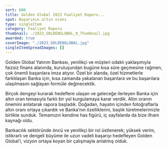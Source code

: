 ```yaml
---
sort: 600
title: Golden Global 2023 Faaliyet Raporu...
spot: Başarının altın oranı
type: singleItem
category: Faaliyet Raporu
thumbnail: ./2023_GOLDENGLOBAL_0_Thumbnail.jpg
awarded: true
coverImage: "./2023_GOLDENGLOBAL.jpg"
singleItemSpreadImages: []
---
```


Golden Global Yatırım Bankası, yenilikçi ve müşteri odaklı yaklaşımıyla faizsiz finans alanında, kuruluşundan bugüne kısa süre geçmesine rağmen, çok önemli başarılara imza atıyor. Özel bir alanda, özel hizmetlerle farklılaşan Banka için, kısa zamanda yakalanan başarılara ve bu başarılara ulaşılmasını sağlayan formüle değinecektik.

Birçok dengeyi kurarak hedeflere ulaşan ve geleceğe ilerleyen Banka için altın oran temasıyla farklı bir yol kurgulamaya karar verdik. Altın oranın önemini anlatarak rapora başladık. Doğadan, hayatın içinden fotoğraflarla altın oranı ortaya çıkardık ve Banka’nın özelliklerini, başlık türetmelerimizle birlikte sunduk. Temamızın kendine has figürü, iç sayfalarda da bize ilham kaynağı oldu.

Bankacılık sektöründe öncü ve yenilikçi bir rol üstlenerek; yüksek verim, istikrarlı ve dengeli büyüme ile uzun vadeli başarıyı hedefleyen Golden Global’i, vizyon ortaya koyan bir çalışmayla anlatmış olduk.
